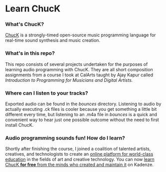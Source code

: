 # Learn ChucK #
### What's ChucK? ###
<a href="http://chuck.stanford.edu/">ChucK</a> is a strongly-timed open-source music programming language for real-time sound synthesis and music creation.
### What's in this repo? ###
This repo consists of several projects undertaken for the purposes of learning audio programming with ChucK. They are all short composition assignments from a course I took at CalArts taught by Ajay Kapur called *Introduction to Programming for Musicians and Digital Artists.*
### Where can I listen to your tracks? ###
Exported audio can be found in the *bounces* directory. Listening to audio by actually executing .ck files is cooler because you get something a little bit different every time, but listening to an .m4a file in *bounces* is a quick and convenient way to hear just one possible outcome without the need to first install ChucK.
### Audio programming sounds fun! How do I learn? ###
Shortly after finishing the course, I joined a coalition of talented artists, creatives, and technologists to create an <a href="http://kadenze.com">online platform for world-class education</a> in the fields of art and creative technology. You can now <a href="https://www.kadenze.com/courses/introduction-to-programming-for-musicians-and-digital-artists-iii/info">learn ChucK **for free** from the minds who created and maintain it</a> on Kadenze.
